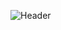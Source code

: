 

![Header](https://github.com/fromjyce/fromjyce/assets/128211962/1b94f615-4030-48f6-9966-6581c54c126d)


